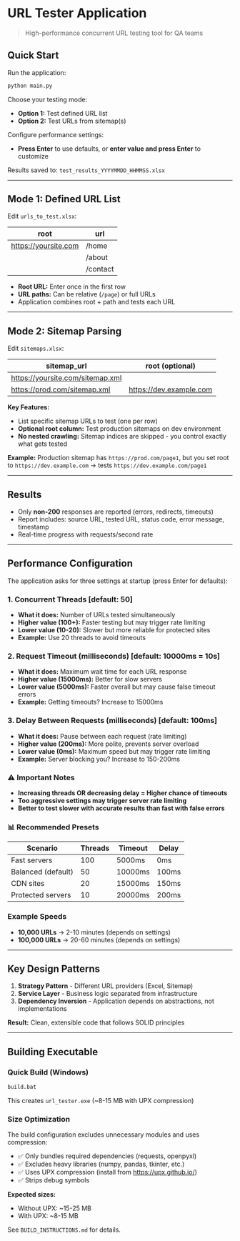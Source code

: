 # URL Tester Application

> High-performance concurrent URL testing tool for QA teams

##  Quick Start

Run the application:
```bash
python main.py
```

Choose your testing mode:
- **Option 1:** Test defined URL list
- **Option 2:** Test URLs from sitemap(s)

Configure performance settings:
- **Press Enter** to use defaults, or **enter value and press Enter** to customize

Results saved to: `test_results_YYYYMMDD_HHMMSS.xlsx`

---

##  Mode 1: Defined URL List

Edit `urls_to_test.xlsx`:

| root                    | url        |
|-------------------------|------------|
| https://yoursite.com    | /home      |
|                         | /about     |
|                         | /contact   |

- **Root URL:** Enter once in the first row
- **URL paths:** Can be relative (`/page`) or full URLs
- Application combines root + path and tests each URL

---

##  Mode 2: Sitemap Parsing

Edit `sitemaps.xlsx`:

| sitemap_url                           | root (optional)           |
|---------------------------------------|---------------------------|
| https://yoursite.com/sitemap.xml      |                           |
| https://prod.com/sitemap.xml          | https://dev.example.com   |

**Key Features:**
- List specific sitemap URLs to test (one per row)
- **Optional root column:** Test production sitemaps on dev environment
- **No nested crawling:** Sitemap indices are skipped - you control exactly what gets tested

**Example:** Production sitemap has `https://prod.com/page1`, but you set root to `https://dev.example.com` → tests `https://dev.example.com/page1`

---

##  Results

- Only **non-200** responses are reported (errors, redirects, timeouts)
- Report includes: source URL, tested URL, status code, error message, timestamp
- Real-time progress with requests/second rate

---

##  Performance Configuration

The application asks for three settings at startup (press Enter for defaults):

### 1. **Concurrent Threads** [default: 50]
- **What it does:** Number of URLs tested simultaneously
- **Higher value (100+):** Faster testing but may trigger rate limiting
- **Lower value (10-20):** Slower but more reliable for protected sites
- **Example:** Use 20 threads to avoid timeouts

### 2. **Request Timeout (milliseconds)** [default: 10000ms = 10s]
- **What it does:** Maximum wait time for each URL response
- **Higher value (15000ms):** Better for slow servers
- **Lower value (5000ms):** Faster overall but may cause false timeout errors
- **Example:** Getting timeouts? Increase to 15000ms

### 3. **Delay Between Requests (milliseconds)** [default: 100ms]
- **What it does:** Pause between each request (rate limiting)
- **Higher value (200ms):** More polite, prevents server overload
- **Lower value (0ms):** Maximum speed but may trigger rate limiting
- **Example:** Server blocking you? Increase to 150-200ms

### ⚠️ Important Notes
- **Increasing threads OR decreasing delay = Higher chance of timeouts**
- **Too aggressive settings may trigger server rate limiting**
- **Better to test slower with accurate results than fast with false errors**

### 📊 Recommended Presets

| Scenario | Threads | Timeout | Delay |
|----------|---------|---------|-------|
| Fast servers | 100 | 5000ms | 0ms |
| Balanced (default) | 50 | 10000ms | 100ms |
| CDN sites | 20 | 15000ms | 150ms |
| Protected servers | 10 | 20000ms | 200ms |

### Example Speeds
- **10,000 URLs** → 2-10 minutes (depends on settings)
- **100,000 URLs** → 20-60 minutes (depends on settings)

---


##  Key Design Patterns

1. **Strategy Pattern** - Different URL providers (Excel, Sitemap)
2. **Service Layer** - Business logic separated from infrastructure
3. **Dependency Inversion** - Application depends on abstractions, not implementations

**Result:** Clean, extensible code that follows SOLID principles

---

##  Building Executable

### Quick Build (Windows)
```bash
build.bat
```

This creates `url_tester.exe` (~8-15 MB with UPX compression)

### Size Optimization
The build configuration excludes unnecessary modules and uses compression:
- ✅ Only bundles required dependencies (requests, openpyxl)
- ✅ Excludes heavy libraries (numpy, pandas, tkinter, etc.)
- ✅ Uses UPX compression (install from https://upx.github.io/)
- ✅ Strips debug symbols

**Expected sizes:**
- Without UPX: ~15-25 MB
- With UPX: ~8-15 MB

See `BUILD_INSTRUCTIONS.md` for details.